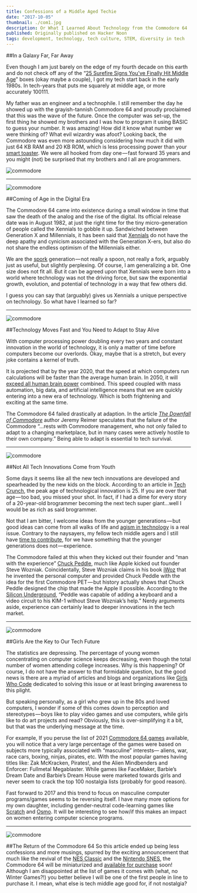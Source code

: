 ```yaml
---
title: Confessions of a Middle Aged Techie
date: "2017-10-05"
thumbnail: ./com1.jpg
description: Or What I Learned About Technology from the Commodore 64
published: Originally published on Hacker Noon
tags: development, technology, tech culture, STEM, diversity in tech
---
```


##In a Galaxy Far, Far Away

Even though I am just barely on the edge of my fourth decade on this earth and do not check off any of the “<a href="http://www.huffingtonpost.com/2014/05/01/signs-of-middle-age_n_5234201.html" target="_blank" rel="noopener noreferrer">25 Surefire Signs You’ve Finally Hit Middle Age</a>” boxes (okay maybe a couple), I got my tech start back in the early 1980s. In tech-years that puts me squarely at middle age, or more accurately 100111.

My father was an engineer and a technophile. I still remember the day he showed up with the grayish-tannish Commodore 64 and proudly proclaimed that this was the wave of the future. Once the computer was set-up, the first thing he showed my brothers and I was how to program it using BASIC to guess your number. It was amazing! How did it know what number we were thinking of? What evil wizardry was afoot? Looking back, the Commodore was even more astounding considering how much it did with just 64 KB RAM and 20 KB ROM, which is less processing power than your <a href="https://www.engadget.com/2017/01/04/griffin-connects-your-toast-to-your-phone/" target="_blank" rel="noopener noreferrer">smart toaster</a>. We were all hooked from day one — fast forward 35 years and you might (not) be surprised that my brothers and I all are programmers.

<div class="kg-card kg-image-card kg-width-medium">

![commodore](./com.png "One of the first BASIC programming script I entered into the Commodore 64. Nerdy memories :)")

</div>

<hr>
<div class="kg-card kg-image-card kg-width-medium">

![commodore](./com2.jpg "What is a Xennial?")

</div>

##Coming of Age in the Digital Era

The Commodore 64 came into existence during a small window in time that saw the death of the analog and the rise of the digital. Its official release date was in August 1982, at just the right time for the tiny micro-generation of people called the Xennials to gobble it up. Sandwiched between Generation X and Millennials, it has been said that <a href="http://www.dailymail.co.uk/femail/article-4630930/Xennials-new-generation-born-1977-1983.html" target="_blank" rel="noopener noreferrer">Xennials</a> do not have the deep apathy and cynicism associated with the Generation X-ers, but also do not share the endless optimism of the Millennials either.

We are the <a href="https://en.wikipedia.org/wiki/Spork" target="_blank" rel="noopener noreferrer">spork</a> generation — not really a spoon, not really a fork, arguably just as useful, but slightly perplexing. Of course, I am generalizing a bit. One size does not fit all. But it can be agreed upon that Xennials were born into a world where technology was not the driving force, but saw the exponential growth, evolution, and potential of technology in a way that few others did.

I guess you can say that (arguably) gives us Xennials a unique perspective on technology. So what have I learned so far?

<hr>
<div class="kg-card kg-image-card kg-width-medium">

![commodore](./com3.jpg "Chart showing exponential growth of computing vs the brain power of different creatures (including humans)")

</div>

##Technology Moves Fast and You Need to Adapt to Stay Alive

With computer processing power doubling every two years and constant innovation in the world of technology, it is only a matter of time before computers become our overlords. Okay, maybe that is a stretch, but every joke contains a kernel of truth.

It is projected that by the year 2020, that the speed at which computers run calculations will be faster than the average human brain. In 2050, it will <a href="https://www.linkedin.com/pulse/technology-evolving-faster-than-our-ability-adapt-chris-hooper/" target="_blank" rel="noopener noreferrer">exceed all human brain power</a> combined. This speed coupled with mass automation, big data, and artificial intelligence means that we are quickly entering into a new era of technology. Which is both frightening and exciting at the same time.

The Commodore 64 failed drastically at adaption. In the article <a href="https://arstechnica.com/gaming/2017/01/a-history-of-the-amiga-part-10-the-downfall-of-commodore/" target="_blank" rel="noopener noreferrer"><em>The Downfall of Commodore</em></a> author Jeremy Reimer speculates that the failure of the Commodore “…rests with Commodore management, who not only failed to adapt to a changing marketplace, but in many cases were actively hostile to their own company.” Being able to adapt is essential to tech survival.

<hr>
<div class="kg-card kg-image-card kg-width-medium">

![commodore](./com4.jpg "Even babies can write code.")

</div>

##Not All Tech Innovations Come from Youth

Some days it seems like all the new tech innovations are developed and spearheaded by the new kids on the block. According to an article in <a href="https://techcrunch.com/2011/04/30/internet-entrepreneurs-are-like-professional-athletes-they-peak-around-25/" target="_blank" rel="noopener noreferrer">Tech Crunch</a>, the peak age of technological innovation is 25. If you are over that age — too bad, you missed your shot. In fact, if I had a dime for every story of a 20-year-old brogrammer becoming the next tech super giant…well I would be as rich as said brogrammer.

Not that I am bitter, I welcome ideas from the younger generations — but good ideas can come from all walks of life and <a href="https://www.fastcompany.com/3051030/is-27-the-tech-worlds-new-middle-age" target="_blank" rel="noopener noreferrer">agism in technology</a> is a real issue. Contrary to the naysayers, my fellow tech middle agers and I still have <a href="https://www.washingtonpost.com/national/on-innovations/the-case-for-old-entrepreneurs/2011/12/02/gIQAulJ3KO_story.html" target="_blank" rel="noopener noreferrer">time to contribute</a>, for we have something that the younger generations does not — experience.

The Commodore failed at this when they kicked out their founder and “man with the experience” <a href="https://en.wikipedia.org/wiki/Chuck_Peddle" target="_blank" rel="noopener noreferrer">Chuck Peddle</a>, much like Apple kicked out founder Steve Wozniak. Coincidentally, Steve Wozniak claims in his book <a href="https://www.amazon.com/iWoz-Computer-Invented-Personal-Co-Founded/dp/0393330435" target="_blank" rel="noopener noreferrer">iWoz</a> that he invented the personal computer and provided Chuck Peddle with the idea for the first Commodore PET — but history actually shows that Chuck Peddle designed the chip that made the Apple II possible. According to the <a href="https://dfarq.homeip.net/steve-jobs-and-the-commodore-pet/" target="_blank" rel="noopener noreferrer">Silicon Underground</a>, “Peddle was capable of adding a keyboard and a video circuit to his KIM-1 without Steve Wozniak’s help.” Nerdy arguments aside, experience can certainly lead to deeper innovations in the tech market.

<hr>
<div class="kg-card kg-image-card kg-width-medium">

![commodore](./com5.png "I hate to admit how much time I spent playing Barbie’s Dream Date on my Commodore.")

</div>

##Girls Are the Key to Our Tech Future

The statistics are depressing. The percentage of young women concentrating on computer science keeps decreasing, even though the total number of women attending college increases. Why is this happening? Of course, I do not have the answer to that formidable question, but the good news is there are a myriad of articles and blogs and organizations like <a href="https://girlswhocode.com/" data-href="https://girlswhocode.com/" target="_blank" rel="noopener noreferrer">Girls Who Code</a> dedicated to solving this issue or at least bringing awareness to this plight.

But speaking personally, as a girl who grew up in the 80s and loved computers, I wonder if some of this comes down to perception and stereotypes — boys like to play video games and use computers, while girls like to do art projects and read? Obviously, this is over-simplifying it a bit, but that was the underlying message at the time.

For example, If you peruse the list of 2021 <a href="https://en.wikipedia.org/wiki/List_of_Commodore_64_games" target="_blank" rel="noopener noreferrer">Commodore 64 games</a> available, you will notice that a very large percentage of the games were based on subjects more typically associated with “masculine” interests— aliens, war, race cars, boxing, ninjas, pirates, etc. With the most popular games having titles like: Zak McKracken, Pirates!, and the Alien Mindbenders and Enforcer: Fullmetal Megablaster. While games like FaceMaker, Barbie’s Dream Date and Barbie’s Dream House were marketed towards girls and never seem to crack the top 100 nostalgia lists (probably for good reason).

Fast forward to 2017 and this trend to focus on masculine computer programs/games seems to be reversing itself. I have many more options for my own daughter, including gender-neutral code-learning games like <a href="https://scratch.mit.edu/" target="_blank" rel="noopener noreferrer">Scratch</a> and <a href="https://www.playosmo.com/en/" target="_blank" rel="noopener noreferrer">Osmo</a>. It will be interesting to see how/if this makes an impact on women entering computer science programs.

<hr>
<div class="kg-card kg-image-card kg-width-medium">

![commodore](./com6.png "Why don't I own this yet?!")

</div>

##The Return of the Commodore 64
So this article ended up being less confessions and more musings, spurred by the exciting announcement that much like the revival of the <a href="https://www.fatherly.com/gear/video-games-gear/the-nintendo-classic-is-finally-coming-back-to-stores/" target="_blank" rel="noopener noreferrer">NES Classic</a> and the <a href="https://www.fatherly.com/gear/nintendos-super-nes-classic-finally-hits-stores-tonight-at-midnight/" target="_blank" rel="noopener noreferrer">Nintendo SNES</a>, the Commodore 64 will be miniaturized and <a href="https://thec64.com/" target="_blank" rel="noopener noreferrer">available for purchase</a> soon! Although I am disappointed at the list of games it comes with (what, no Winter Games?!) you better believe I will be one of the first people in line to purchase it. I mean, what else is tech middle age good for, if not nostalgia?
